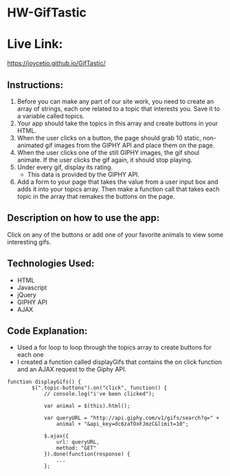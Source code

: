 # HW-GifTastic

# Live Link: 
https://joycetio.github.io/GifTastic/

## Instructions: 
1. Before you can make any part of our site work, you need to create an array of strings, each one related to a topic that interests you. Save it to a variable called topics. 
2. Your app should take the topics in this array and create buttons in your HTML. 
3. When the user clicks on a button, the page should grab 10 static, non-animated gif images from the GIPHY API and place them on the page. 
4. When the user clicks one of the still GIPHY images, the gif shoul animate. If the user clicks the gif again, it should stop playing. 
5. Under every gif, display its rating. 
    * This data is provided by the GIPHY API. 
6. Add a form to your page that takes the value from a user input box and adds it into your topics array. Then make a function call that takes each topic in the array that remakes the buttons on the page.

## Description on how to use the app: 
Click on any of the buttons or add one of your favorite animals to view some interesting gifs. 

## Technologies Used: 
* HTML 
* Javascript
* jQuery 
* GIPHY API 
* AJAX 

## Code Explanation: 
* Used a for loop to loop through the topics array to create buttons for each one
* I created a function called displayGifs that contains the on click function and an AJAX request to the Giphy API. 
````
function displayGifs() {
        $(".topic-buttons").on("click", function() {
            // console.log("i've been clicked");

            var animal = $(this).html();
            
            var queryURL = "http://api.giphy.com/v1/gifs/search?q=" +
                animal + "&api_key=dc6zaTOxFJmzC&limit=10";

            $.ajax({
                url: queryURL,
                method: "GET"
            }).done(function(response) {
                ...
            }; 
````
